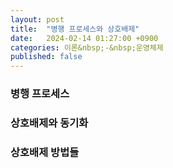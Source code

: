 ```yaml
---
layout: post
title:  "병행 프로세스와 상호배제"
date:   2024-02-14 01:27:00 +0900
categories: 이론&nbsp;-&nbsp;운영체제
published: false
---
```


### 병행 프로세스
### 상호배제와 동기화
### 상호배제 방법들